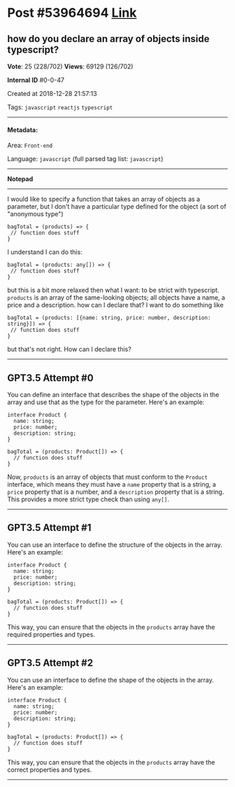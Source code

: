 
# Post \#53964694 [Link](https://stackoverflow.com/questions/53964694/)

## how do you declare an array of objects inside typescript?

**Vote**: 25 (228/702) **Views**: 69129 (126/702) 

**Internal ID** \#0-0-47

Created at 2018-12-28 21:57:13

Tags: `javascript` `reactjs` `typescript`

----------

#### Metadata:

Area: `Front-end`

Language: `javascript` (full parsed tag list: `javascript`)

----------

**Notepad**


----------

I would like to specify a function that takes an array of objects as a parameter, but I don't have a particular type defined for the object (a sort of "anonymous type")
```
bagTotal = (products) => {
 // function does stuff
}
```

I understand I can do this:
```
bagTotal = (products: any[]) => {
 // function does stuff
}
```

but this is a bit more relaxed then what I want: to be strict with typescript.
`products` is an array of the same-looking objects; all objects have a name, a price and a description.
how can I declare that?
I want to do something like
```
bagTotal = (products: [{name: string, price: number, description: string}]) => {
 // function does stuff
}
```

but that's not right. How can I declare this?


----------
        
## GPT3.5 Attempt \#0

You can define an interface that describes the shape of the objects in the array and use that as the type for the parameter. Here's an example:

```
interface Product {
  name: string;
  price: number;
  description: string;
}

bagTotal = (products: Product[]) => {
  // function does stuff
}
```

Now, `products` is an array of objects that must conform to the `Product` interface, which means they must have a `name` property that is a string, a `price` property that is a number, and a `description` property that is a string. This provides a more strict type check than using `any[]`.

--------

## GPT3.5 Attempt \#1

You can use an interface to define the structure of the objects in the array. Here's an example:

```
interface Product {
  name: string;
  price: number;
  description: string;
}

bagTotal = (products: Product[]) => {
  // function does stuff
}
```

This way, you can ensure that the objects in the `products` array have the required properties and types.

--------

## GPT3.5 Attempt \#2

You can use an interface to define the shape of the objects in the array. Here's an example:

```
interface Product {
  name: string;
  price: number;
  description: string;
}

bagTotal = (products: Product[]) => {
  // function does stuff
}
```

This way, you can ensure that the objects in the `products` array have the correct properties and types.

--------
